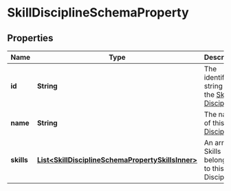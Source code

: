 

# SkillDisciplineSchemaProperty


## Properties

| Name | Type | Description | Notes |
|------------ | ------------- | ------------- | -------------|
|**id** | **String** | The identifier string for the [Skill Discipline](https://developers.intellihr.io/docs/v1/). |  [optional] |
|**name** | **String** | The name of this [Skill Discipline](https://developers.intellihr.io/docs/v1/). |  [optional] |
|**skills** | [**List&lt;SkillDisciplineSchemaPropertySkillsInner&gt;**](SkillDisciplineSchemaPropertySkillsInner.md) | An array of Skills belonging to this Skill Discipline. |  [optional] |



